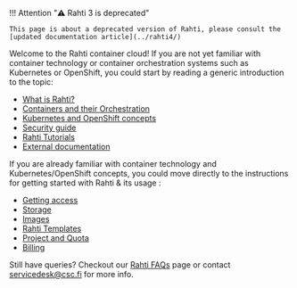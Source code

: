 <style>
.admonition-title { background-color: rgba(255, 145, 0, 0.1) !important; }
.admonition { background-color: white !important; }
</style>
!!! Attention "⚠️ Rahti 3 is deprecated"

    This page is about a deprecated version of Rahti, please consult the [updated documentation article](../rahti4/)


Welcome to the Rahti container cloud! If you are not yet
familiar with container technology or container orchestration systems such as
Kubernetes or OpenShift, you could start by reading a generic introduction to
the topic:

  * [What is Rahti?](/cloud/rahti/rahti-what-is/)
  * [Containers and their Orchestration](/cloud/rahti/containers/)
  * [Kubernetes and OpenShift concepts](/cloud/rahti/concepts/)
  * [Security guide](/cloud/rahti/security-guide/)
  * [Rahti Tutorials](/cloud/rahti/tutorials/)
  * [External documentation ](/cloud/rahti/ext_docs/)

If you are already familiar with container technology and Kubernetes/OpenShift concepts,
you could move directly to the instructions for getting started with Rahti & its usage :

  * [Getting access](/cloud/rahti/access/)
  * [Storage](/cloud/rahti/storage/)
  * [Images](/cloud/rahti/images/overview/)
  * [Rahti Templates](/cloud/rahti/template-docs/)
  * [Project and Quota](/cloud/rahti/usage/projects_and_quota/)
  * [Billing](/cloud/rahti/billing/)

Still have queries? Checkout our [Rahti FAQs](/support/faq/#rahti) page or contact <servicedesk@csc.fi> for more info.
